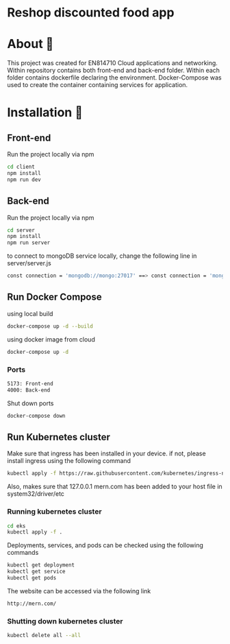 # Reshop discounted food app

# About 🧪

This project was created for EN814710 Cloud applications and networking.
Within repository contains both front-end and back-end folder.
Within each folder contains dockerfile declaring the environment.
Docker-Compose was used to create the container containing services for application.

# Installation 📁
## Front-end

Run the project locally via npm
```bash
cd client
npm install
npm run dev
```

## Back-end

Run the project locally via npm
```bash
cd server
npm install
npm run server
```

to connect to mongoDB service locally, change the following line in server/server.js
```bash
const connection = 'mongodb://mongo:27017' ==> const connection = 'mongodb://127.0.0.1:27017'
```

## Run Docker Compose

using local build

```bash
docker-compose up -d --build 
```

using docker image from cloud
```bash
docker-compose up -d
```

### Ports 
```bash
5173: Front-end
4000: Back-end
```
Shut down ports
```bash
docker-compose down
```
## Run Kubernetes cluster
Make sure that ingress has been installed in your device. if not, please install ingress using the following command
```bash
kubectl apply -f https://raw.githubusercontent.com/kubernetes/ingress-nginx/controller-v1.0.0/deploy/static/provider/cloud/deploy.yaml
```

Also, makes sure that 127.0.0.1 mern.com has been added to your host file in system32/driver/etc

### Running kubernetes cluster
```bash
cd eks
kubectl apply -f .
```

Deployments, services, and pods can be checked using the following commands
```bash
kubectl get deployment
kubectl get service
kubectl get pods
```

The website can be accessed via the following link

```bash
http://mern.com/
```

### Shutting down kubernetes cluster
```bash
kubectl delete all --all
```
